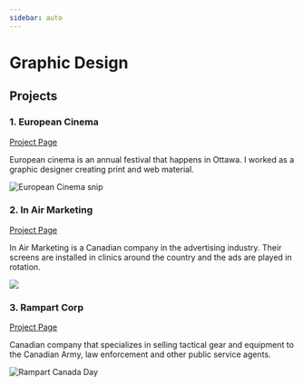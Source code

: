 ```yaml
---
sidebar: auto
---
```


# Graphic Design

## Projects

### 1. European Cinema

[Project Page](/work/graphics/european-cinema.md)

European cinema is an annual festival that happens in Ottawa.  I worked as a graphic designer creating print and web material. 

![European Cinema snip](/images/work/european-cinema/euro-cinema.png)

### 2. In Air Marketing

[Project Page](/work/graphics/in-air-marketing.md)

In Air Marketing is a Canadian company in the advertising industry.  Their screens are installed in clinics around the country and the ads are played in rotation.

![](/images/work/in-air-marketing/bluebird-cafe.jpg)

### 3. Rampart Corp

[Project Page](/work/graphics/rampart.md)

Canadian company that specializes in selling tactical gear and equipment to the Canadian Army, law enforcement and  other public service agents. 

![Rampart Canada Day](/images/work/rampart/rampart.jpg)



